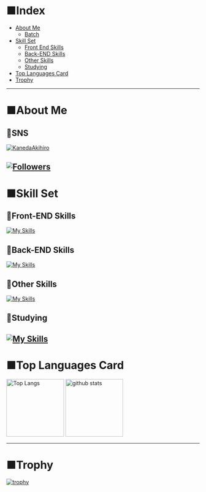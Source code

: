 # ■Index
- [About Me](#about-me)
  - [Batch](#batch)
- [Skill Set](#skill-set)
  - [Front End Skills](#front-end-skills)
  - [Back-END Skills](#back-end-skills)
  - [Other Skills](#other-skills)
  - [Studying](#studying)
- [Top Languages Card](#top-languages-card)
- [Trophy](#trophy)
---
# ■About Me
## 🔸SNS
  <a href="https://github.com/KanedaAkihiro/KanedaAkihiro/">
    <img src="https://komarev.com/ghpvc/?username=KanedaAkihiro" alt="KanedaAkihiro" />
  </a>
  
[![Followers](https://badgen.org/img/zenn/milk_code/followers?style=for-the-badge&label=ZENN%E3%82%A2%E3%82%AB%E3%82%A6%E3%83%B3%E3%83%88)](https://zenn.dev/milk_code)
---
# ■Skill Set
## 🔸Front-END Skills
[![My Skills](https://skillicons.dev/icons?i=js,html,css,ai,figma,nextjs,nuxtjs,pinia,react,ts,vue,vuetify,tailwind,nodejs,md)](https://skillicons.dev)
## 🔸Back-END Skills
[![My Skills](https://skillicons.dev/icons?i=eclipse,java,spring,prisma,supabase)](https://skillicons.dev)
## 🔸Other Skills
[![My Skills](https://skillicons.dev/icons?i=notion,vscode,vercel,postman,gitlab,github)](https://skillicons.dev)
## 🔸Studying
[![My Skills](https://skillicons.dev/icons?i=swift,linux,sass,xd,ruby,jest,go,docker)](https://skillicons.dev)
---
# ■Top Languages Card
<p align="left"> 
  <img alt="Top Langs" height="150px" src="https://github-readme-stats.vercel.app/api/top-langs/?username=KanedaAkihiro&layout=compact&show_icons=true&theme=onedark" />
  <img alt="github stats" height="150px" src="https://github-readme-stats.vercel.app/api?username=KanedaAkihiro&theme=onedark&show_icons=ture" />
</p>

---
# ■Trophy

[![trophy](https://github-profile-trophy.vercel.app/?username=KanedaAkihiro&theme=onedark&column=8)](https://github.com/ryo-ma/github-profile-trophy)
